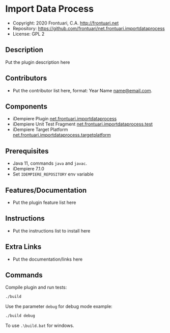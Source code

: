 # Import Data Process

- Copyright: 2020 Frontuari, C.A. <http://frontuari.net>
- Repository: https://github.com/frontuari/net.frontuari.importdataprocess
- License: GPL 2

## Description

Put the plugin description here

## Contributors

- Put the contributor list here, format: Year Name <name@email.com>.

## Components

- iDempiere Plugin [net.frontuari.importdataprocess](net.frontuari.importdataprocess)
- iDempiere Unit Test Fragment [net.frontuari.importdataprocess.test](net.frontuari.importdataprocess.test)
- iDempiere Target Platform [net.frontuari.importdataprocess.targetplatform](net.frontuari.importdataprocess.targetplatform)

## Prerequisites

- Java 11, commands `java` and `javac`.
- iDempiere 7.1.0
- Set `IDEMPIERE_REPOSITORY` env variable

## Features/Documentation

- Put the plugin feature list here

## Instructions

- Put the instructions list to install here

## Extra Links

- Put the documentation/links here

## Commands

Compile plugin and run tests:

```bash
./build
```

Use the parameter `debug` for debug mode example:

```bash
./build debug
```

To use `.\build.bat` for windows.
